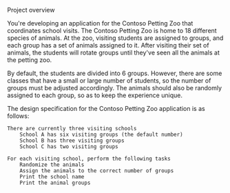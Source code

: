 Project overview

You're developing an application for the Contoso Petting Zoo that coordinates school visits. The Contoso Petting Zoo is home to 18 different species of animals. At the zoo, visiting students are assigned to groups, and each group has a set of animals assigned to it. After visiting their set of animals, the students will rotate groups until they've seen all the animals at the petting zoo.

By default, the students are divided into 6 groups. However, there are some classes that have a small or large number of students, so the number of groups must be adjusted accordingly. The animals should also be randomly assigned to each group, so as to keep the experience unique.

The design specification for the Contoso Petting Zoo application is as follows:

    There are currently three visiting schools
        School A has six visiting groups (the default number)
        School B has three visiting groups
        School C has two visiting groups

    For each visiting school, perform the following tasks
        Randomize the animals
        Assign the animals to the correct number of groups
        Print the school name
        Print the animal groups
